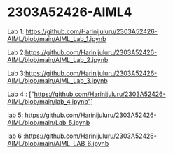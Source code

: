 # 2303A52426-AIML4
Lab 1: https://github.com/Harinijuluru/2303A52426-AIML/blob/main/AIML_Lab_1.ipynb

Lab 2:https://github.com/Harinijuluru/2303A52426-AIML/blob/main/AIML_Lab_2.ipynb

Lab 3:https://github.com/Harinijuluru/2303A52426-AIML/blob/main/AIML_Lab_3.ipynb

Lab 4 : ["https://github.com/Harinijuluru/2303A52426-AIML/blob/main/lab_4.ipynb"]

lab 5: https://github.com/Harinijuluru/2303A52426-AIML/blob/main/Lab_5.ipynb

lab 6 :https://github.com/Harinijuluru/2303A52426-AIML/blob/main/AIML_LAB_6.ipynb


